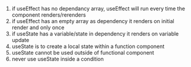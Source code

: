 1. if useEffect has no dependancy array, useEffect will run every time the component renders/rerenders
2. if useEffect has an empty array as dependency it renders on initial render and only once
3. if useState has a variable/state in dependency it renders on variable update
4. useState is to create a local state within a function component
5. useState cannot be used outside of functional component
6. never use useState inside a condition
